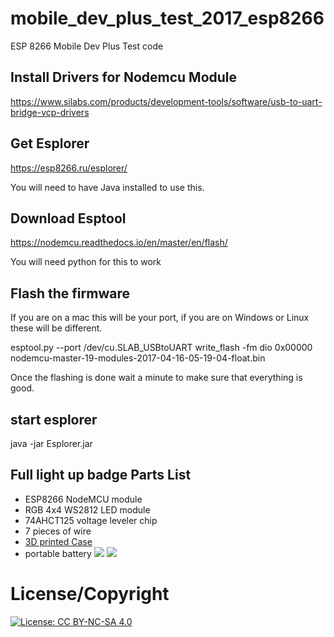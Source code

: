 # mobile_dev_plus_test_2017_esp8266
ESP 8266 Mobile Dev Plus Test code

## Install Drivers for Nodemcu Module

https://www.silabs.com/products/development-tools/software/usb-to-uart-bridge-vcp-drivers

## Get Esplorer

https://esp8266.ru/esplorer/

You will need to have Java installed to use this.

## Download Esptool 

https://nodemcu.readthedocs.io/en/master/en/flash/

You will need python for this to work

## Flash the firmware

If you are on a mac this will be your port, if you are on Windows or Linux these will be different.

esptool.py --port /dev/cu.SLAB_USBtoUART write_flash -fm dio 0x00000 nodemcu-master-19-modules-2017-04-16-05-19-04-float.bin 

Once the flashing is done wait a minute to make sure that everything is good.

## start esplorer

java -jar Esplorer.jar

## Full light up badge Parts List

* ESP8266 NodeMCU module 
* RGB 4x4 WS2812 LED module
* 74AHCT125 voltage leveler chip
* 7 pieces of wire
* [3D printed Case](https://www.thingiverse.com/thing:1128026/#files)
* portable battery ![](https://i.ebayimg.com/images/i/182463930596-0-0/s-l140/p.jpg) ![](https://assets.pcmag.com/media/images/530904-radioshack-lipstick-portable-power-bank.jpg?thumb=y&width=333&height=245)

# License/Copyright

[![License: CC BY-NC-SA 4.0](https://img.shields.io/badge/License-CC%20BY--NC--SA%204.0-lightgrey.svg)](http://creativecommons.org/licenses/by-nc-sa/4.0/)

